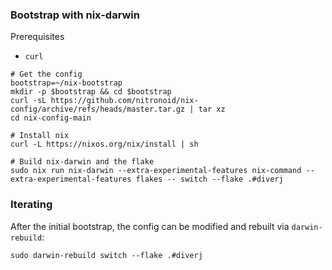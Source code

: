 ### Bootstrap with nix-darwin

Prerequisites
* `curl`

```
# Get the config
bootstrap=~/nix-bootstrap
mkdir -p $bootstrap && cd $bootstrap
curl -sL https://github.com/nitronoid/nix-config/archive/refs/heads/master.tar.gz | tar xz
cd nix-config-main

# Install nix
curl -L https://nixos.org/nix/install | sh

# Build nix-darwin and the flake
sudo nix run nix-darwin --extra-experimental-features nix-command --extra-experimental-features flakes -- switch --flake .#diverj
```

### Iterating

After the initial bootstrap, the config can be modified and rebuilt via `darwin-rebuild`:
```
sudo darwin-rebuild switch --flake .#diverj
```
